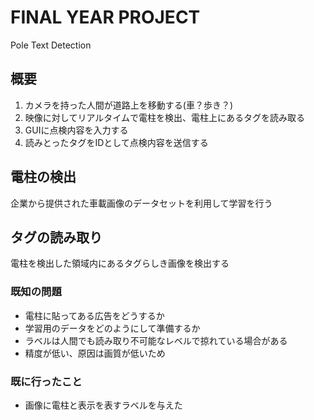 # FINAL YEAR PROJECT
Pole Text Detection

## 概要
1. カメラを持った人間が道路上を移動する(車？歩き？)  
1. 映像に対してリアルタイムで電柱を検出、電柱上にあるタグを読み取る 
1. GUIに点検内容を入力する
1. 読みとったタグをIDとして点検内容を送信する

## 電柱の検出
企業から提供された車載画像のデータセットを利用して学習を行う
## タグの読み取り
電柱を検出した領域内にあるタグらしき画像を検出する
### 既知の問題
- 電柱に貼ってある広告をどうするか
- 学習用のデータをどのようにして準備するか
- ラベルは人間でも読み取り不可能なレベルで掠れている場合がある
- 精度が低い、原因は画質が低いため


### 既に行ったこと
- 画像に電柱と表示を表すラベルを与えた


